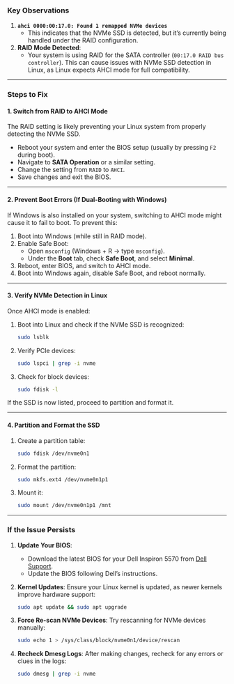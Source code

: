 

### **Key Observations**
1. **`ahci 0000:00:17.0: Found 1 remapped NVMe devices`**  
   - This indicates that the NVMe SSD is detected, but it’s currently being handled under the RAID configuration.
2. **RAID Mode Detected**:
   - Your system is using RAID for the SATA controller (`00:17.0 RAID bus controller`). This can cause issues with NVMe SSD detection in Linux, as Linux expects AHCI mode for full compatibility.

---

### **Steps to Fix**

#### 1. **Switch from RAID to AHCI Mode**
The RAID setting is likely preventing your Linux system from properly detecting the NVMe SSD.

- Reboot your system and enter the BIOS setup (usually by pressing `F2` during boot).
- Navigate to **SATA Operation** or a similar setting.
- Change the setting from `RAID` to `AHCI`.
- Save changes and exit the BIOS.

---

#### 2. **Prevent Boot Errors (If Dual-Booting with Windows)**
If Windows is also installed on your system, switching to AHCI mode might cause it to fail to boot. To prevent this:
1. Boot into Windows (while still in RAID mode).
2. Enable Safe Boot:
   - Open `msconfig` (Windows + R → type `msconfig`).
   - Under the **Boot** tab, check **Safe Boot**, and select **Minimal**.
3. Reboot, enter BIOS, and switch to AHCI mode.
4. Boot into Windows again, disable Safe Boot, and reboot normally.

---

#### 3. **Verify NVMe Detection in Linux**
Once AHCI mode is enabled:
1. Boot into Linux and check if the NVMe SSD is recognized:
   ```bash
   sudo lsblk
   ```
2. Verify PCIe devices:
   ```bash
   sudo lspci | grep -i nvme
   ```
3. Check for block devices:
   ```bash
   sudo fdisk -l
   ```

If the SSD is now listed, proceed to partition and format it.

---

#### 4. **Partition and Format the SSD**
1. Create a partition table:
   ```bash
   sudo fdisk /dev/nvme0n1
   ```
2. Format the partition:
   ```bash
   sudo mkfs.ext4 /dev/nvme0n1p1
   ```
3. Mount it:
   ```bash
   sudo mount /dev/nvme0n1p1 /mnt
   ```

---

### **If the Issue Persists**
1. **Update Your BIOS**:
   - Download the latest BIOS for your Dell Inspiron 5570 from [Dell Support](https://www.dell.com/support).
   - Update the BIOS following Dell’s instructions.

2. **Kernel Updates**:
   Ensure your Linux kernel is updated, as newer kernels improve hardware support:
   ```bash
   sudo apt update && sudo apt upgrade
   ```

3. **Force Re-scan NVMe Devices**:
   Try rescanning for NVMe devices manually:
   ```bash
   sudo echo 1 > /sys/class/block/nvme0n1/device/rescan
   ```

4. **Recheck Dmesg Logs**:
   After making changes, recheck for any errors or clues in the logs:
   ```bash
   sudo dmesg | grep -i nvme
   ```
